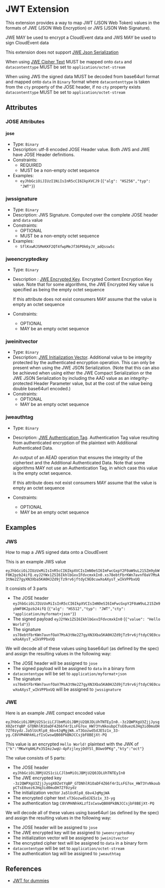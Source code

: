 # JWT Extension

This extension provides a way to map JWT (JSON Web Token) values in the formats of JWE
 (JSON Web Encryption) or JWS (JSON Web Signature).
 
JWE MAY be used to encrypt a CloudEvent data and JWS MAY be used to sign CloudEvent data

This extension does not support [JWE Json Serialization][jwe-json-serialization] 

When using [JWE Cipher Text][jwe-ciphertext] MUST be mapped onto `data` and
 `datacontenttype` MUST be set to `application/octet-stream`

When using JWS the signed data MUST be decoded from base64url format and mapped onto
`data` in `Binary` format where `datacontenttype` is taken from the `cty` property
of the JOSE header, if no `cty` property exists `datacontenttype` MUST be set to `application/octet-stream`
  
## Attributes

### JOSE Attributes

#### jose
- Type: `Binary`
- Description: utf-8 encoded JOSE Header value.
    Both JWS and JWE have JOSE Header definitions.
- Constraints:
  - REQUIRED
  - MUST be a non-empty octet sequence
- Examples:
  - `eyJhbGciOiJIUzI1NiIsInR5cCI6IkpXVCJ9` (`{"alg": "HS256","typ": "JWT"}`)

### jwssignature
- Type: `Binary`
- Description: JWS Signature.
    Computed over the complete JOSE header and `data` value
- Constraints:
  - OPTIONAL
  - MUST be a non-empty octet sequence
- Examples:
  - `SflKxwRJSMeKKF2QT4fwpMeJf36POk6yJV_adQssw5c` 

### jweencryptedkey
- Type: `Binary`
- Description : [JWE Encrypted Key][jwe-encrypted-key].
    Encrypted Content Encryption Key value. Note that for some algorithms, 
    the JWE Encrypted Key value is specified as being the empty octet sequence
    
    <!--Q: SHOULD we keep this?-->
    If this attribute does not exist consumers MAY assume that the value is empty
    an octet sequence
- Constraints:
  - OPTIONAL
  - MAY be an empty octet sequence

### jweinitvector
- Type: `Binary`
- Description: [JWE Initialization Vector][jwe-initialization-vector].
    Additional value to be integrity protected by the authenticated
    encryption operation.  This can only be present when using the JWE
    JSON Serialization.  (Note that this can also be achieved when
    using either the JWE Compact Serialization or the JWE JSON
    Serialization by including the AAD value as an integrity-protected
    Header Parameter value, but at the cost of the value being double
    base64url encoded.)
- Constraints:
  - OPTIONAL
  - MAY be an empty octet sequence


### jweauthtag 
- Type: `Binary`
- Description: [ JWE Authentication Tag][jwe-authentication-tag].
    Authentication Tag value resulting from authenticated encryption
    of the plaintext with Additional Authenticated Data.
    
    An output of an AEAD operation that ensures the integrity of the
    ciphertext and the Additional Authenticated Data.  Note that some
    algorithms MAY not use an Authentication Tag, in which case this
    value is the empty octet sequence.

    <!--Q: SHOULD we keep this?-->
    If this attribute does not exist consumers MAY assume that the value is empty
    an octet sequence
- Constraints:
  - OPTIONAL
  - MAY be an empty octet sequence

## Examples

### JWS

How to map a JWS signed data onto a CloudEvent

This is an example JWS value

```eyJhbGciOiJIUzUxMiIsInR5cCI6IkpXVCIsImN0eSI6ImFwcGxpY2F0aW9uL215Zm9ybWF0K2pzb24ifQ.eyJ2YWx1ZSI6IkhlbGxvIFdvcmxkIn0.xs78ebtFbrKWn7avnfOaV7MsA3tNe2Z7gyXN3Xba5KA0HJZd9jTz9rv6jftdyC9E0cuwXoAXysT_wIkVPPbxUQ```


It consists of 3 parts
  - The JOSE header
   `eyJhbGciOiJIUzUxMiIsInR5cCI6IkpXVCIsImN0eSI6ImFwcGxpY2F0aW9uL215Zm9ybWF0K2pzb24ifQ` (`{"alg": "HS512","typ": "JWT","cty": "application/myformat+json"}`)
  - The signed payload `eyJ2YWx1ZSI6IkhlbGxvIFdvcmxkIn0` (`{"value": "Hello World"}`)
  - The signature `xs78ebtFbrKWn7avnfOaV7MsA3tNe2Z7gyXN3Xba5KA0HJZd9jTz9rv6jftdyC9E0cuwXoAXysT_wIkVPPbxUQ`
  
We will decode all of these values using base64url (as defined by the spec) and
assign the resulting values in the following way: 

  - The JOSE header will be assigned to `jose`
  - The signed payload will be assigned to `data` in a binary form
  - `datacontentype` will be set to `application/myformat+json`
  - The signature
   `xs78ebtFbrKWn7avnfOaV7MsA3tNe2Z7gyXN3Xba5KA0HJZd9jTz9rv6jftdyC9E0cuwXoAXysT_wIkVPPbxUQ` will be assigned to `jwssignature`
  
### JWE

Here is an example JWE compact encoded value

`eyJhbGciOiJBMjU2S1ciLCJlbmMiOiJBMjU2Q0JDLUhTNTEyIn0.-3z2QWPXgU3ZjjJysgX0ZetYqBP_GTDNhlR1OaDF4Z66f4rILsFG7ox_HW73YvNkoubpCTsE0uez6JHq3id0muOH7Zf0zydz.Ja5lUcRlp8_6bv4JqMgjWA.xT3GozwdSdJE5z1x_33-yg.C8VVM4NhkKLzfIsCwswQB08PkBNJCCsjbF8BEjXt-PQ`

This value is an encrypted `Hello World!` plaintext with the JWK of `{"k":"MKwYqAHLPx35ImzJwqU-4pFzjleyjOdYSl_BUwo9PKg","kty":"oct"}`

The value consists of 5 parts:
  - The JOSE header
   `eyJhbGciOiJBMjU2S1ciLCJlbmMiOiJBMjU2Q0JDLUhTNTEyIn0` 
  - The JWE encrypted key
   `-3z2QWPXgU3ZjjJysgX0ZetYqBP_GTDNhlR1OaDF4Z66f4rILsFG7ox_HW73YvNkoubpCTsE0uez6JHq3id0muOH7Zf0zydz`
  - The initialization vector `Ja5lUcRlp8_6bv4JqMgjWA`
  - The encrypted cipher text `xT3GozwdSdJE5z1x_33-yg`
  - The authentication tag `C8VVM4NhkKLzfIsCwswQB08PkBNJCCsjbF8BEjXt-PQ`

We will decode all of these values using base64url (as defined by the spec) and
assign the resulting values in the following way: 

  - The JOSE header will be assigned to `jose`
  - The JWE encrypted key will be assigned to `jweencryptedkey`
  - The initialization vector will be assigned to `jweinitvector`
  - The encrypted cipher text will be assigned to `data` in a binary form
  - `datacontentype` will be set to `application/octet-stream`
  - The authentication tag will be assigned to `jweauthtag`
  

## References
  - [JWT for dummies](https://medium.facilelogin.com/jwt-jws-and-jwe-for-not-so-dummies-b63310d201a3)
  

[jwe-json-serialization]: https://www.rfc-editor.org/rfc/rfc7516#section-2
[jwe-encrypted-key]: https://www.rfc-editor.org/rfc/rfc7516#section-2
[jwe-initialization-vector]: https://www.rfc-editor.org/rfc/rfc7516#section-2
[jwe-ciphertext]: https://www.rfc-editor.org/rfc/rfc7516#section-2
[jwe-authentication-tag]: https://www.rfc-editor.org/rfc/rfc7516#section-2